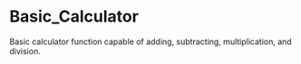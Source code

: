 # Basic_Calculator
Basic calculator function capable of adding, subtracting, multiplication, and division.
